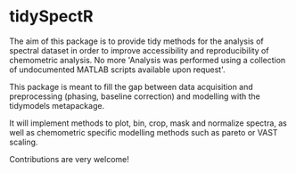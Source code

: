 # tidySpectR

The aim of this package is to provide tidy methods for the 
analysis of spectral dataset in order to improve 
accessibility and reproducibility of chemometric analysis.
No more 'Analysis was performed using a collection of 
undocumented MATLAB scripts available upon request'.

This package is meant to fill the gap between data acquisition 
and preprocessing (phasing, baseline correction) and modelling
with the tidymodels metapackage.

It will implement methods to plot, bin, crop, mask and normalize 
spectra, as well as chemometric specific modelling methods such
as pareto or VAST scaling.

Contributions are very welcome!